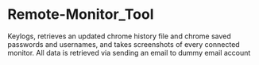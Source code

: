 # Remote-Monitor_Tool
Keylogs, retrieves an updated chrome history file and chrome saved passwords and usernames, and takes screenshots of every connected monitor. All data is retrieved via sending an email to dummy email account
